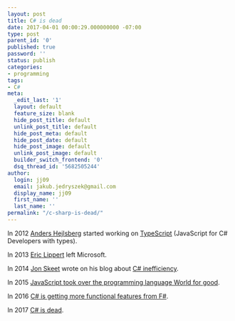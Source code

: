 ```yaml
---
layout: post
title: C# is dead
date: 2017-04-01 00:00:29.000000000 -07:00
type: post
parent_id: '0'
published: true
password: ''
status: publish
categories:
- programming
tags:
- C#
meta:
  _edit_last: '1'
  layout: default
  feature_size: blank
  hide_post_title: default
  unlink_post_title: default
  hide_post_meta: default
  hide_post_date: default
  hide_post_image: default
  unlink_post_image: default
  builder_switch_frontend: '0'
  dsq_thread_id: '5682505244'
author:
  login: jj09
  email: jakub.jedryszek@gmail.com
  display_name: jj09
  first_name: ''
  last_name: ''
permalink: "/c-sharp-is-dead/"
---
```

<p>In 2012 <a href="https://en.wikipedia.org/wiki/Anders_Hejlsberg">Anders Hejlsberg</a> started working on <a href="http://typescriptlang.org">TypeScript</a> (JavaScript for C# Developers with types).</p>
<p>In 2013 <a href="https://ericlippert.com/about-eric-lippert/">Eric Lippert</a> left Microsoft.</p>
<p>In 2014 <a href="http://stackoverflow.com/users/22656/jon-skeet">Jon Skeet</a> wrote on his blog about <a href="http://codeblog.jonskeet.uk/2014/07/16/micro-optimization-the-surprising-inefficiency-of-readonly-fields/">C# inefficiency</a>.</p>
<p>In 2015 <a href="https://trends.google.com/trends/explore?q=undefined%20is%20not%20a%20function">JavaScript took over the programming language World for good</a>.</p>
<p>In 2016 <a href="https://channel9.msdn.com/Events/Connect/2016/105">C# is getting more functional features from F#</a>.</p>
<p>In 2017 <a href="https://www.google.com/search?q=C%23+is+dead">C# is dead</a>.</p>
